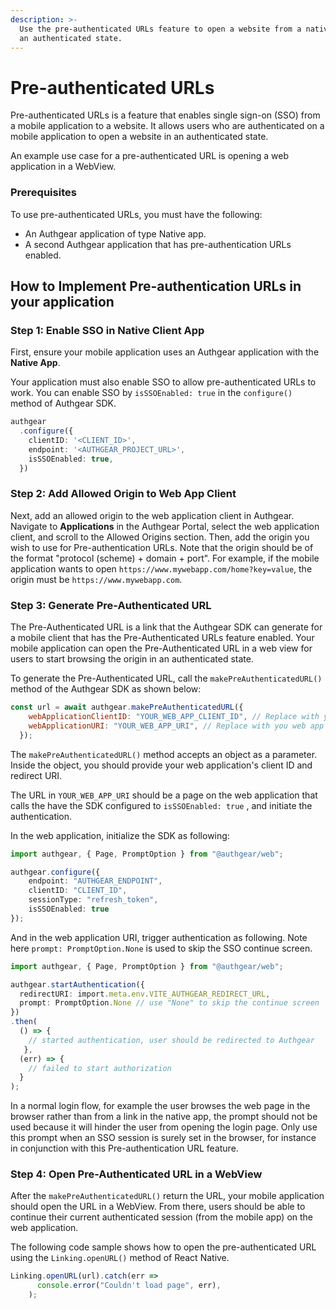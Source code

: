 ```yaml
---
description: >-
  Use the pre-authenticated URLs feature to open a website from a native app in
  an authenticated state.
---
```


# Pre-authenticated URLs

Pre-authenticated URLs is a feature that enables single sign-on (SSO)  from a mobile application to a website. It allows users who are authenticated on a mobile application to open a website in an authenticated state.

An example use case for a pre-authenticated URL is opening a web application in a WebView.

### Prerequisites

&#x20;To use pre-authenticated URLs, you must have the following:

* An Authgear application of type Native app.
* A second Authgear application that has pre-authentication URLs enabled.

## How to Implement Pre-authentication URLs in your application

### Step 1: Enable SSO in Native Client App

First, ensure your mobile application uses an Authgear application with the **Native App**.

Your application must also enable SSO to allow pre-authenticated URLs to work. You can enable SSO by `isSSOEnabled: true` in the `configure()` method of Authgear SDK.

```typescript
authgear
  .configure({
    clientID: '<CLIENT_ID>',
    endpoint: '<AUTHGEAR_PROJECT_URL>',
    isSSOEnabled: true,
  })
```

### Step 2: Add Allowed Origin to Web App Client

Next, add an allowed origin to the web application client in Authgear. Navigate to **Applications** in the Authgear Portal, select the web application client, and scroll to the Allowed Origins section. Then, add the origin you wish to use for Pre-authentication URLs. Note that the origin should be of the format "protocol (scheme) + domain + port". For example, if the mobile application wants to open `https://www.mywebapp.com/home?key=value`, the origin must be `https://www.mywebapp.com`.

### Step 3: Generate Pre-Authenticated URL

The Pre-Authenticated URL is a link that the Authgear SDK can generate for a mobile client that has the Pre-Authenticated URLs feature enabled. Your mobile application can open the Pre-Authenticated URL in a web view for users to start browsing the origin in an authenticated state.

To generate the Pre-Authenticated URL, call the `makePreAuthenticatedURL()` method of the Authgear SDK as shown below:

```javascript
const url = await authgear.makePreAuthenticatedURL({
    webApplicationClientID: "YOUR_WEB_APP_CLIENT_ID", // Replace with you web app client id
    webApplicationURI: "YOUR_WEB_APP_URI", // Replace with you web app uri
  });
```

The `makePreAuthenticatedURL()` method accepts an object as a parameter. Inside the object, you should provide your web application's client ID and redirect URI.

The URL in `YOUR_WEB_APP_URI` should be a page on the web application that calls the have the SDK configured to `isSSOEnabled: true` , and initiate the authentication.

In the web application, initialize the SDK as following:

```typescript
import authgear, { Page, PromptOption } from "@authgear/web";

authgear.configure({
    endpoint: "AUTHGEAR_ENDPOINT",
    clientID: "CLIENT_ID",
    sessionType: "refresh_token",
    isSSOEnabled: true
});
```

And in the web application URI, trigger authentication as following. Note here `prompt: PromptOption.None` is used to skip the SSO continue screen. &#x20;

```typescript
import authgear, { Page, PromptOption } from "@authgear/web";

authgear.startAuthentication({
  redirectURI: import.meta.env.VITE_AUTHGEAR_REDIRECT_URL,
  prompt: PromptOption.None // use "None" to skip the continue screen
})
.then(
  () => {
    // started authentication, user should be redirected to Authgear
   },
  (err) => {
    // failed to start authorization
  }
);
```

In a normal login flow, for example the user browses the web page in the browser rather than from a link in the native app, the prompt should not be used because it will hinder the user from opening the login page. Only use this prompt when an SSO session is surely set in the browser, for instance in conjunction with this Pre-authentication URL feature.

### Step 4: Open Pre-Authenticated URL in a WebView

After the `makePreAuthenticatedURL()` return the URL, your mobile application should open the URL in a WebView. From there, users should be able to continue their current authenticated session (from the mobile app) on the web application.

The following code sample shows how to open the pre-authenticated URL using the `Linking.openURL()` method of React Native.

```javascript
Linking.openURL(url).catch(err =>
      console.error("Couldn't load page", err),
    );
```
